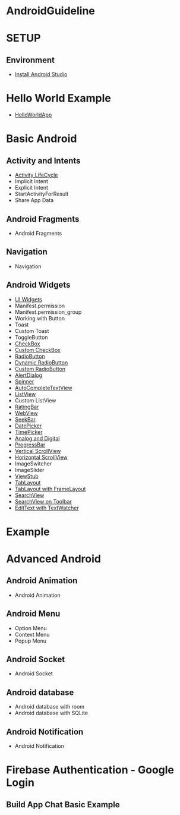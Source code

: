 # AndroidGuideline

# SETUP
 ## Environment
  * [Install Android Studio](https://developer.android.com/studio/install)
#  Hello World Example
 * [HelloWorldApp](https://github.com/halonext/AndroidGuideline/wiki/Hello-World-App)

# Basic Android
## Activity and Intents
 * [Activity LifeCycle](https://github.com/halonext/AndroidGuideline/wiki/Android-Activity-Lifecycle)
 * Implicit Intent
 * Explicit Intent
 * StartActivityForResult
 * Share App Data
## Android Fragments
 * Android Fragments
## Navigation
 * Navigation 
## Android Widgets
* [UI Widgets](https://github.com/halonext/AndroidGuideline/wiki/Android-Widgets)
* Manifest.permission
* Manifest.permission_group
* Working with Button
* Toast
* Custom Toast
* ToggleButton
* [CheckBox](https://github.com/halonext/AndroidGuideline/wiki/CheckBox)
* [Custom CheckBox](https://github.com/halonext/AndroidGuideline/wiki/Checkboxes)
* [RadioButton](https://github.com/halonext/AndroidGuideline/wiki/RadioButton)
* [Dynamic RadioButton](https://github.com/halonext/AndroidGuideline/wiki/Dynamic-RadioButton)
* [Custom RadioButton](https://github.com/halonext/AndroidGuideline/wiki/Custom-RadioButton)
* [AlertDialog](https://github.com/halonext/AndroidGuideline/wiki/AlertDialog)
* [Spinner](https://github.com/halonext/AndroidGuideline/wiki/Spinner)
* [AutoCompleteTextView](https://github.com/halonext/AndroidGuideline/wiki/AutoCompleteTextView)
* [ListView](https://github.com/halonext/AndroidGuideline/wiki/ListView)
* Custom ListView
* [RatingBar](https://github.com/halonext/AndroidGuideline/wiki/RatingBar)
* [WebView](https://github.com/halonext/AndroidGuideline/wiki/WebView)
* [SeekBar](https://github.com/halonext/AndroidGuideline/wiki/SeekBar)
* [DatePicker](https://github.com/halonext/AndroidGuideline/wiki/DatePicker)
* [TimePicker](https://github.com/halonext/AndroidGuideline/wiki/TimePicker)
* [Analog and Digital](https://github.com/halonext/AndroidGuideline/wiki/Analog-and-Digital)
* [ProgressBar](https://github.com/halonext/AndroidGuideline/wiki/ProgressBar)
* [Vertical ScrollView](https://github.com/halonext/AndroidGuideline/wiki/Vertical-ScrollView)
* [Horizontal ScrollView](https://github.com/halonext/AndroidGuideline/wiki/Horizontal-ScrollView)
* ImageSwitcher
* ImageSlider
* [ViewStub](https://github.com/halonext/AndroidGuideline/wiki/ViewStub)
* [TabLayout](https://github.com/halonext/AndroidGuideline/wiki/TabLayout)
* [TabLayout with FrameLayout](https://github.com/halonext/AndroidGuideline/wiki/TabLayout-with-FrameLayout)
* [SearchView](https://github.com/halonext/Android/wiki/SearchView)
* [SearchView on Toolbar](https://github.com/halonext/Android/wiki/SearchView-on-Toolbar)
* [EditText with TextWatcher](https://github.com/halonext/Android/wiki/EditText-with-TextWatcher)

# Example

# Advanced Android
 ## Android Animation
  * Android Animation
 ## Android Menu
  * Option Menu
  * Context Menu
  * Popup Menu
 ## Android Socket
 * Android Socket
## Android database
 * Android database with room
 * Android database with SQLite
## Android Notification
 * Android Notification
# Firebase Authentication - Google Login
## Build App Chat Basic Example 



 





